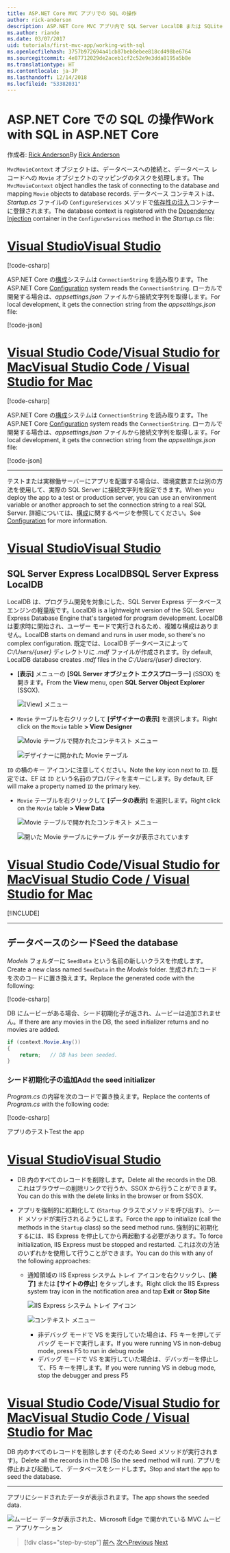```yaml
---
title: ASP.NET Core MVC アプリでの SQL の操作
author: rick-anderson
description: ASP.NET Core MVC アプリ内で SQL Server LocalDB または SQLite を使用する方法について説明します。
ms.author: riande
ms.date: 03/07/2017
uid: tutorials/first-mvc-app/working-with-sql
ms.openlocfilehash: 3757b972694a41cb87beb8ebee818cd498be6764
ms.sourcegitcommit: 4e87712029de2aceb1cf2c52e9e3dda8195a5b8e
ms.translationtype: HT
ms.contentlocale: ja-JP
ms.lasthandoff: 12/14/2018
ms.locfileid: "53382031"
---
```

# <a name="work-with-sql-in-aspnet-core"></a><span data-ttu-id="279f1-103">ASP.NET Core での SQL の操作</span><span class="sxs-lookup"><span data-stu-id="279f1-103">Work with SQL in ASP.NET Core</span></span>

<span data-ttu-id="279f1-104">作成者: [Rick Anderson](https://twitter.com/RickAndMSFT)</span><span class="sxs-lookup"><span data-stu-id="279f1-104">By [Rick Anderson](https://twitter.com/RickAndMSFT)</span></span>

<span data-ttu-id="279f1-105">`MvcMovieContext` オブジェクトは、データベースへの接続と、データベース レコードへの `Movie` オブジェクトのマッピングのタスクを処理します。</span><span class="sxs-lookup"><span data-stu-id="279f1-105">The `MvcMovieContext` object handles the task of connecting to the database and mapping `Movie` objects to database records.</span></span> <span data-ttu-id="279f1-106">データベース コンテキストは、*Startup.cs* ファイルの `ConfigureServices` メソッドで[依存性の注入](xref:fundamentals/dependency-injection)コンテナーに登録されます。</span><span class="sxs-lookup"><span data-stu-id="279f1-106">The database context is registered with the [Dependency Injection](xref:fundamentals/dependency-injection) container in the `ConfigureServices` method in the *Startup.cs* file:</span></span>

<!-- VS -------------------------->
# <a name="visual-studiotabvisual-studio"></a>[<span data-ttu-id="279f1-107">Visual Studio</span><span class="sxs-lookup"><span data-stu-id="279f1-107">Visual Studio</span></span>](#tab/visual-studio)

[!code-csharp[](~/tutorials/first-mvc-app/start-mvc/sample/MvcMovie22/Startup.cs?name=snippet_ConfigureServices&highlight=13-99)]

<span data-ttu-id="279f1-108">ASP.NET Core の[構成](xref:fundamentals/configuration/index)システムは `ConnectionString` を読み取ります。</span><span class="sxs-lookup"><span data-stu-id="279f1-108">The ASP.NET Core [Configuration](xref:fundamentals/configuration/index) system reads the `ConnectionString`.</span></span> <span data-ttu-id="279f1-109">ローカルで開発する場合は、*appsettings.json* ファイルから接続文字列を取得します。</span><span class="sxs-lookup"><span data-stu-id="279f1-109">For local development, it gets the connection string from the *appsettings.json* file:</span></span>

[!code-json[](start-mvc/sample/MvcMovie/appsettings.json?highlight=2&range=8-10)]

<!-- Code -------------------------->
# <a name="visual-studio-code--visual-studio-for-mactabvisual-studio-codevisual-studio-mac"></a>[<span data-ttu-id="279f1-110">Visual Studio Code/Visual Studio for Mac</span><span class="sxs-lookup"><span data-stu-id="279f1-110">Visual Studio Code / Visual Studio for Mac</span></span>](#tab/visual-studio-code+visual-studio-mac)

[!code-csharp[](~/tutorials/first-mvc-app/start-mvc/sample/MvcMovie22/Startup.cs?name=snippet_UseSqlite&highlight=11-12)]

<span data-ttu-id="279f1-111">ASP.NET Core の[構成](xref:fundamentals/configuration/index)システムは `ConnectionString` を読み取ります。</span><span class="sxs-lookup"><span data-stu-id="279f1-111">The ASP.NET Core [Configuration](xref:fundamentals/configuration/index) system reads the `ConnectionString`.</span></span> <span data-ttu-id="279f1-112">ローカルで開発する場合は、*appsettings.json* ファイルから接続文字列を取得します。</span><span class="sxs-lookup"><span data-stu-id="279f1-112">For local development, it gets the connection string from the *appsettings.json* file:</span></span>

[!code-json[](~/tutorials/first-mvc-app/start-mvc/sample/MvcMovie22/appsettingsSQLite.json?highlight=2&range=8-10)]

---  
<!-- End of VS tabs -->

<span data-ttu-id="279f1-113">テストまたは実稼働サーバーにアプリを配置する場合は、環境変数または別の方法を使用して、実際の SQL Server に接続文字列を設定できます。</span><span class="sxs-lookup"><span data-stu-id="279f1-113">When you deploy the app to a test or production server, you can use an environment variable or another approach to set the connection string to a real SQL Server.</span></span> <span data-ttu-id="279f1-114">詳細については、[構成](xref:fundamentals/configuration/index)に関するページを参照してください。</span><span class="sxs-lookup"><span data-stu-id="279f1-114">See [Configuration](xref:fundamentals/configuration/index) for more information.</span></span>

<!-- VS -------------------------->
# <a name="visual-studiotabvisual-studio"></a>[<span data-ttu-id="279f1-115">Visual Studio</span><span class="sxs-lookup"><span data-stu-id="279f1-115">Visual Studio</span></span>](#tab/visual-studio)

## <a name="sql-server-express-localdb"></a><span data-ttu-id="279f1-116">SQL Server Express LocalDB</span><span class="sxs-lookup"><span data-stu-id="279f1-116">SQL Server Express LocalDB</span></span>

<span data-ttu-id="279f1-117">LocalDB は、プログラム開発を対象にした、SQL Server Express データベース エンジンの軽量版です。</span><span class="sxs-lookup"><span data-stu-id="279f1-117">LocalDB is a lightweight version of the SQL Server Express Database Engine that's targeted for program development.</span></span> <span data-ttu-id="279f1-118">LocalDB は要求時に開始され、ユーザー モードで実行されるため、複雑な構成はありません。</span><span class="sxs-lookup"><span data-stu-id="279f1-118">LocalDB starts on demand and runs in user mode, so there's no complex configuration.</span></span> <span data-ttu-id="279f1-119">既定では、LocalDB データベースによって *C:/Users/{user}* ディレクトリに *.mdf* ファイルが作成されます。</span><span class="sxs-lookup"><span data-stu-id="279f1-119">By default, LocalDB database creates *.mdf* files in the *C:/Users/{user}* directory.</span></span>

* <span data-ttu-id="279f1-120">**[表示]** メニューの **[SQL Server オブジェクト エクスプローラー]** (SSOX) を開きます。</span><span class="sxs-lookup"><span data-stu-id="279f1-120">From the **View** menu, open **SQL Server Object Explorer** (SSOX).</span></span>

  ![[View] メニュー](working-with-sql/_static/ssox.png)

* <span data-ttu-id="279f1-122">`Movie` テーブルを右クリックして **[デザイナーの表示]** を選択します。</span><span class="sxs-lookup"><span data-stu-id="279f1-122">Right click on the `Movie` table **> View Designer**</span></span>

  ![Movie テーブルで開かれたコンテキスト メニュー](working-with-sql/_static/design.png)

  ![デザイナーに開かれた Movie テーブル](working-with-sql/_static/dv.png)

<span data-ttu-id="279f1-125">`ID` の横のキー アイコンに注意してください。</span><span class="sxs-lookup"><span data-stu-id="279f1-125">Note the key icon next to `ID`.</span></span> <span data-ttu-id="279f1-126">既定では、EF は `ID` という名前のプロパティを主キーにします。</span><span class="sxs-lookup"><span data-stu-id="279f1-126">By default, EF will make a property named `ID` the primary key.</span></span>

* <span data-ttu-id="279f1-127">`Movie` テーブルを右クリックして **[データの表示]** を選択します。</span><span class="sxs-lookup"><span data-stu-id="279f1-127">Right click on the `Movie` table **> View Data**</span></span>

  ![Movie テーブルで開かれたコンテキスト メニュー](working-with-sql/_static/ssox2.png)

  ![開いた Movie テーブルにテーブル データが表示されています](working-with-sql/_static/vd22.png)

# <a name="visual-studio-code--visual-studio-for-mactabvisual-studio-codevisual-studio-mac"></a>[<span data-ttu-id="279f1-130">Visual Studio Code/Visual Studio for Mac</span><span class="sxs-lookup"><span data-stu-id="279f1-130">Visual Studio Code / Visual Studio for Mac</span></span>](#tab/visual-studio-code+visual-studio-mac)

[!INCLUDE[](~/includes/rp/sqlite.md)]

---  
<!-- End of VS tabs -->

## <a name="seed-the-database"></a><span data-ttu-id="279f1-131">データベースのシード</span><span class="sxs-lookup"><span data-stu-id="279f1-131">Seed the database</span></span>

<span data-ttu-id="279f1-132">*Models* フォルダーに `SeedData` という名前の新しいクラスを作成します。</span><span class="sxs-lookup"><span data-stu-id="279f1-132">Create a new class named `SeedData` in the *Models* folder.</span></span> <span data-ttu-id="279f1-133">生成されたコードを次のコードに置き換えます。</span><span class="sxs-lookup"><span data-stu-id="279f1-133">Replace the generated code with the following:</span></span>

[!code-csharp[](~/tutorials/first-mvc-app/start-mvc/sample/MvcMovie22/Models/SeedData.cs?name=snippet_1)]

<span data-ttu-id="279f1-134">DB にムービーがある場合、シード初期化子が返され、ムービーは追加されません。</span><span class="sxs-lookup"><span data-stu-id="279f1-134">If there are any movies in the DB, the seed initializer returns and no movies are added.</span></span>

```csharp
if (context.Movie.Any())
{
    return;   // DB has been seeded.
}
```

<a name="si"></a>
### <a name="add-the-seed-initializer"></a><span data-ttu-id="279f1-135">シード初期化子の追加</span><span class="sxs-lookup"><span data-stu-id="279f1-135">Add the seed initializer</span></span>

<span data-ttu-id="279f1-136">*Program.cs* の内容を次のコードで置き換えます。</span><span class="sxs-lookup"><span data-stu-id="279f1-136">Replace the contents of *Program.cs* with the following code:</span></span>

[!code-csharp[](~/tutorials/first-mvc-app/start-mvc/sample/MvcMovie22/Program.cs)]

<span data-ttu-id="279f1-137">アプリのテスト</span><span class="sxs-lookup"><span data-stu-id="279f1-137">Test the app</span></span>

<!-- VS -------------------------->
# <a name="visual-studiotabvisual-studio"></a>[<span data-ttu-id="279f1-138">Visual Studio</span><span class="sxs-lookup"><span data-stu-id="279f1-138">Visual Studio</span></span>](#tab/visual-studio)

* <span data-ttu-id="279f1-139">DB 内のすべてのレコードを削除します。</span><span class="sxs-lookup"><span data-stu-id="279f1-139">Delete all the records in the DB.</span></span> <span data-ttu-id="279f1-140">これはブラウザーの削除リンクで行うか、SSOX から行うことができます。</span><span class="sxs-lookup"><span data-stu-id="279f1-140">You can do this with the delete links in the browser or from SSOX.</span></span>
* <span data-ttu-id="279f1-141">アプリを強制的に初期化して (`Startup` クラスでメソッドを呼び出す)、シード メソッドが実行されるようにします。</span><span class="sxs-lookup"><span data-stu-id="279f1-141">Force the app to initialize (call the methods in the `Startup` class) so the seed method runs.</span></span> <span data-ttu-id="279f1-142">強制的に初期化するには、IIS Express を停止してから再起動する必要があります。</span><span class="sxs-lookup"><span data-stu-id="279f1-142">To force initialization, IIS Express must be stopped and restarted.</span></span> <span data-ttu-id="279f1-143">これは次の方法のいずれかを使用して行うことができます。</span><span class="sxs-lookup"><span data-stu-id="279f1-143">You can do this with any of the following approaches:</span></span>

  * <span data-ttu-id="279f1-144">通知領域の IIS Express システム トレイ アイコンを右クリックし、**[終了]** または **[サイトの停止]** をタップします。</span><span class="sxs-lookup"><span data-stu-id="279f1-144">Right click the IIS Express system tray icon in the notification area and tap **Exit** or **Stop Site**</span></span>

    ![IIS Express システム トレイ アイコン](working-with-sql/_static/iisExIcon.png)

    ![コンテキスト メニュー](working-with-sql/_static/stopIIS.png)

    * <span data-ttu-id="279f1-147">非デバッグ モードで VS を実行していた場合は、F5 キーを押してデバッグ モードで実行します。</span><span class="sxs-lookup"><span data-stu-id="279f1-147">If you were running VS in non-debug mode, press F5 to run in debug mode</span></span>
    * <span data-ttu-id="279f1-148">デバッグ モードで VS を実行していた場合は、デバッガーを停止して、F5 キーを押します。</span><span class="sxs-lookup"><span data-stu-id="279f1-148">If you were running VS in debug mode, stop the debugger and press F5</span></span>

<!-- Code -------------------------->
# <a name="visual-studio-code--visual-studio-for-mactabvisual-studio-codevisual-studio-mac"></a>[<span data-ttu-id="279f1-149">Visual Studio Code/Visual Studio for Mac</span><span class="sxs-lookup"><span data-stu-id="279f1-149">Visual Studio Code / Visual Studio for Mac</span></span>](#tab/visual-studio-code+visual-studio-mac)

<span data-ttu-id="279f1-150">DB 内のすべてのレコードを削除します (そのため Seed メソッドが実行されます)。</span><span class="sxs-lookup"><span data-stu-id="279f1-150">Delete all the records in the DB (So the seed method will run).</span></span> <span data-ttu-id="279f1-151">アプリを停止および起動して、データベースをシードします。</span><span class="sxs-lookup"><span data-stu-id="279f1-151">Stop and start the app to seed the database.</span></span>

---  
<!-- End of VS tabs -->

<span data-ttu-id="279f1-152">アプリにシードされたデータが表示されます。</span><span class="sxs-lookup"><span data-stu-id="279f1-152">The app shows the seeded data.</span></span>

![ムービー データが表示された、Microsoft Edge で開かれている MVC ムービー アプリケーション](working-with-sql/_static/m55.png)

> [!div class="step-by-step"]
> <span data-ttu-id="279f1-154">[前へ](adding-model.md)
> [次へ](controller-methods-views.md)</span><span class="sxs-lookup"><span data-stu-id="279f1-154">[Previous](adding-model.md)
[Next](controller-methods-views.md)</span></span>  
